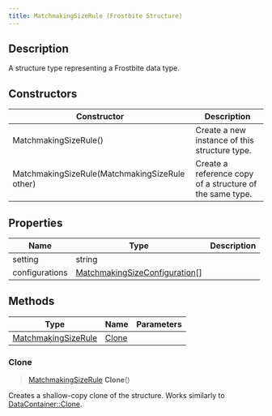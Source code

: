 ```yaml
---
title: MatchmakingSizeRule (Frostbite Structure)
---
```

## Description

A structure type representing a Frostbite data type.

## Constructors

| Constructor                                    | Description                                              |
| ---------------------------------------------- | -------------------------------------------------------- |
| MatchmakingSizeRule()                          | Create a new instance of this structure type.            |
| MatchmakingSizeRule(MatchmakingSizeRule other) | Create a reference copy of a structure of the same type. |

## Properties

| Name           | Type                                                             | Description |
| -------------- | ---------------------------------------------------------------- | ----------- |
| setting        | string                                                           |             |
| configurations | [MatchmakingSizeConfiguration](MatchmakingSizeConfiguration)\[\] |             |

## Methods

| Type                                       | Name            | Parameters |
| ------------------------------------------ | --------------- | ---------- |
| [MatchmakingSizeRule](MatchmakingSizeRule) | [Clone](#clone) |            |

### Clone

> [MatchmakingSizeRule](MatchmakingSizeRule) **Clone**()

Creates a shallow-copy clone of the structure. Works similarly to [DataContainer::Clone](/vext/ref/cls/shr/datacontainer#clone).
